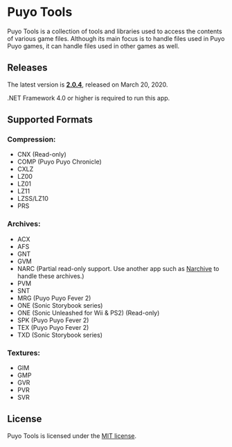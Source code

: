 Puyo Tools
=========

Puyo Tools is a collection of tools and libraries used to access the contents of various game files. Although its main focus is to handle files used in Puyo Puyo games, it can handle files used in other games as well.

## Releases

The latest version is **[2.0.4](https://github.com/nickworonekin/puyotools/releases/latest)**, released on March 20, 2020.

.NET Framework 4.0 or higher is required to run this app.

## Supported Formats
### Compression:
  * CNX (Read-only)
  * COMP (Puyo Puyo Chronicle)
  * CXLZ
  * LZ00
  * LZ01
  * LZ11
  * LZSS/LZ10
  * PRS

### Archives:
  * ACX
  * AFS
  * GNT
  * GVM
  * NARC (Partial read-only support. Use another app such as [Narchive](https://github.com/nickworonekin/narchive) to handle these archives.)
  * PVM
  * SNT
  * MRG (Puyo Puyo Fever 2)
  * ONE (Sonic Storybook series)
  * ONE (Sonic Unleashed for Wii & PS2) (Read-only)
  * SPK (Puyo Puyo Fever 2)
  * TEX (Puyo Puyo Fever 2)
  * TXD (Sonic Storybook series)

### Textures:
  * GIM
  * GMP
  * GVR
  * PVR
  * SVR

## License
Puyo Tools is licensed under the [MIT license](LICENSE.md).